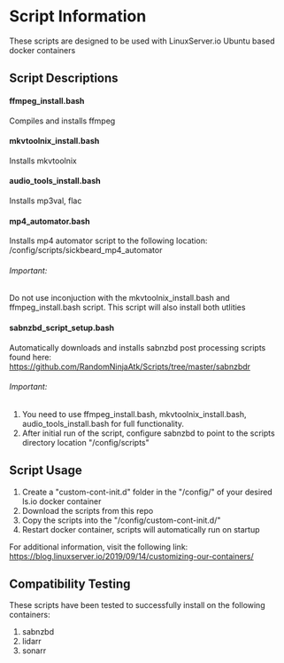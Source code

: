# Script Information
These scripts are designed to be used with LinuxServer.io Ubuntu based docker containers

## Script Descriptions

#### ffmpeg_install.bash
Compiles and installs ffmpeg

#### mkvtoolnix_install.bash
Installs mkvtoolnix

#### audio_tools_install.bash
Installs mp3val, flac

#### mp4_automator.bash
Installs mp4 automator script to the following location: /config/scripts/sickbeard_mp4_automator<br />
###### Important:
Do not use inconjuction with the mkvtoolnix_install.bash and ffmpeg_install.bash script. This script will also install both utlities

#### sabnzbd_script_setup.bash
Automatically downloads and installs sabnzbd post processing scripts found here: https://github.com/RandomNinjaAtk/Scripts/tree/master/sabnzbdr<br />
###### Important:
1. You need to use ffmpeg_install.bash, mkvtoolnix_install.bash, audio_tools_install.bash for full functionality. 
2. After initial run of the script, configure sabnzbd to point to the scripts directory location "/config/scripts"

## Script Usage

1. Create a "custom-cont-init.d" folder in the "/config/" of your desired ls.io docker container
1. Download the scripts from this repo
1. Copy the scripts into the "/config/custom-cont-init.d/"
1. Restart docker container, scripts will automatically run on startup

For additional information, visit the following link:
https://blog.linuxserver.io/2019/09/14/customizing-our-containers/

## Compatibility Testing
These scripts have been tested to successfully install on the following containers:

1. sabnzbd
1. lidarr
1. sonarr
